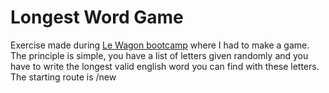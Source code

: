 # Longest Word Game

Exercise made during [Le Wagon bootcamp](https///www.lewagon.com) where I had to make a game.
The principle is simple, you have a list of letters given randomly and you have to write the longest valid english word you can find with these letters.
The starting route is /new
